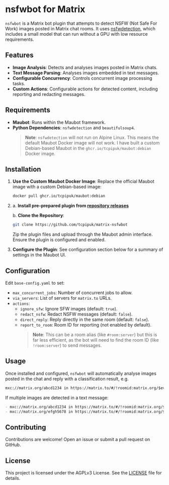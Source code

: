 # nsfwbot for Matrix

`nsfwbot` is a Matrix bot plugin that attempts to detect NSFW (Not Safe For Work) images posted in
Matrix chat rooms. It uses [nsfwdetection](https://github.com/gsarridis/NSFW-Detection-Pytorch),
which includes a small model that can run without a GPU with low resource requirements.

## Features

- **Image Analysis**: Detects and analyses images posted in Matrix chats.
- **Text Message Parsing**: Analyses images embedded in text messages.
- **Configurable Concurrency**: Controls concurrent image processing tasks.
- **Custom Actions**: Configurable actions for detected content, including reporting and redacting messages.

## Requirements

- **Maubot**: Runs within the Maubot framework.
- **Python Dependencies**: `nsfwdetection` and `beautifulsoup4`.
  > **Note**: `nsfwdetection` will not run on Alpine Linux. This means the default Maubot Docker
  > image will not work. I have built a custom Debian-based Maubot in the
  > `ghcr.io/tcpipuk/maubot:debian` Docker image.

## Installation

1. **Use the Custom Maubot Docker Image**:
   Replace the official Maubot image with a custom Debian-based image:

   ```bash
   docker pull ghcr.io/tcpipuk/maubot:debian
   ```

2. a. **Install pre-prepared plugin from [repository releases](https://github.com/tcpipuk/matrix-nsfwbot/releases)**

   b. **Clone the Repository**:

      ```bash
      git clone https://github.com/tcpipuk/matrix-nsfwbot
      ```

      Zip the plugin files and upload through the Maubot admin interface. Ensure the plugin is
      configured and enabled.

3. **Configure the Plugin**:
   See configuration section below for a summary of settings in the Maubot UI.

## Configuration

Edit `base-config.yaml` to set:

- `max_concurrent_jobs`: Number of concurrent jobs to allow.
- `via_servers`: List of servers for `matrix.to` URLs.
- `actions`:
  - `ignore_sfw`: Ignore SFW images (default: `true`).
  - `redact_nsfw`: Redact NSFW messages (default: `false`).
  - `direct_reply`: Reply directly in the same room (default: `false`).
  - `report_to_room`: Room ID for reporting (not enabled by default).
    > **Note**: This can be a room alias (like `#room:server`) but this is far less efficient,
      as the bot will need to find the room ID (like `!room:server`) to send messages.

## Usage

Once installed and configured, `nsfwbot` will automatically analyse images posted in the chat and
reply with a classification result, e.g.

```markdown
mxc://matrix.org/abcd1234 in https://matrix.to/#/!roomid:matrix.org/$eventid?via=matrix.org appears NSFW with score 87.93%
```

If multiple images are detected in a text message:

```markdown
- mxc://matrix.org/abcd1234 in https://matrix.to/#/!roomid:matrix.org/$eventid?via=matrix.org appears SFW with score 2.45%
- mxc://matrix.org/efgh5678 in https://matrix.to/#/!roomid:matrix.org/$eventid?via=matrix.org appears NSFW with score 94.82%
```

## Contributing

Contributions are welcome! Open an issue or submit a pull request on GitHub.

## License

This project is licensed under the AGPLv3 License. See the [LICENSE](LICENSE) file for details.
